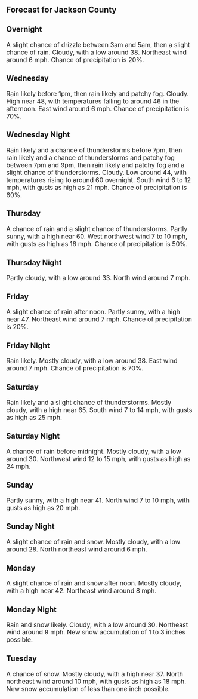 <div>
   <h2>Forecast for Jackson County</h2>
   <p>
      <div style="font-size:120%">
         <h3>Overnight</h3>A slight chance of drizzle between 3am and 5am, then a slight chance of rain. Cloudy, with a low around 38. Northeast wind
         around 6 mph. Chance of precipitation is 20%.<br></div>
   </p>
   <p>
      <div style="font-size:120%">
         <h3>Wednesday</h3>Rain likely before 1pm, then rain likely and patchy fog. Cloudy. High near 48, with temperatures falling to around 46 in the
         afternoon. East wind around 6 mph. Chance of precipitation is 70%.<br></div>
   </p>
   <p>
      <div style="font-size:120%">
         <h3>Wednesday Night</h3>Rain likely and a chance of thunderstorms before 7pm, then rain likely and a chance of thunderstorms and patchy fog between
         7pm and 9pm, then rain likely and patchy fog and a slight chance of thunderstorms. Cloudy. Low around 44, with temperatures
         rising to around 60 overnight. South wind 6 to 12 mph, with gusts as high as 21 mph. Chance of precipitation is 60%.<br></div>
   </p>
   <p>
      <div style="font-size:120%">
         <h3>Thursday</h3>A chance of rain and a slight chance of thunderstorms. Partly sunny, with a high near 60. West northwest wind 7 to 10 mph,
         with gusts as high as 18 mph. Chance of precipitation is 50%.<br></div>
   </p>
   <p>
      <div style="font-size:120%">
         <h3>Thursday Night</h3>Partly cloudy, with a low around 33. North wind around 7 mph.<br></div>
   </p>
   <p>
      <div style="font-size:120%">
         <h3>Friday</h3>A slight chance of rain after noon. Partly sunny, with a high near 47. Northeast wind around 7 mph. Chance of precipitation
         is 20%.<br></div>
   </p>
   <p>
      <div style="font-size:120%">
         <h3>Friday Night</h3>Rain likely. Mostly cloudy, with a low around 38. East wind around 7 mph. Chance of precipitation is 70%.<br></div>
   </p>
   <p>
      <div style="font-size:120%">
         <h3>Saturday</h3>Rain likely and a slight chance of thunderstorms. Mostly cloudy, with a high near 65. South wind 7 to 14 mph, with gusts as
         high as 25 mph.<br></div>
   </p>
   <p>
      <div style="font-size:120%">
         <h3>Saturday Night</h3>A chance of rain before midnight. Mostly cloudy, with a low around 30. Northwest wind 12 to 15 mph, with gusts as high as
         24 mph.<br></div>
   </p>
   <p>
      <div style="font-size:120%">
         <h3>Sunday</h3>Partly sunny, with a high near 41. North wind 7 to 10 mph, with gusts as high as 20 mph.<br></div>
   </p>
   <p>
      <div style="font-size:120%">
         <h3>Sunday Night</h3>A slight chance of rain and snow. Mostly cloudy, with a low around 28. North northeast wind around 6 mph.<br></div>
   </p>
   <p>
      <div style="font-size:120%">
         <h3>Monday</h3>A slight chance of rain and snow after noon. Mostly cloudy, with a high near 42. Northeast wind around 8 mph.<br></div>
   </p>
   <p>
      <div style="font-size:120%">
         <h3>Monday Night</h3>Rain and snow likely. Cloudy, with a low around 30. Northeast wind around 9 mph. New snow accumulation of 1 to 3 inches possible.<br></div>
   </p>
   <p>
      <div style="font-size:120%">
         <h3>Tuesday</h3>A chance of snow. Mostly cloudy, with a high near 37. North northeast wind around 10 mph, with gusts as high as 18 mph. New
         snow accumulation of less than one inch possible.<br></div>
   </p>
</div>